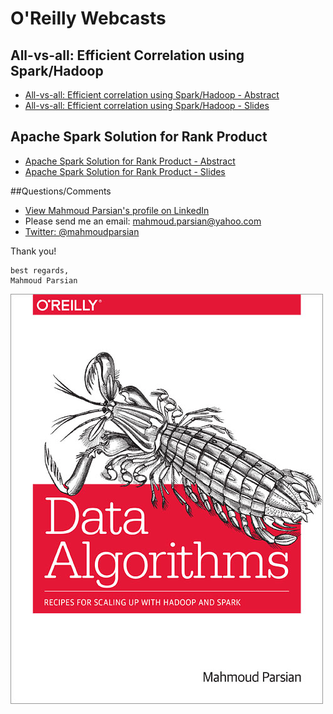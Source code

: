 O'Reilly Webcasts
=================

## All-vs-all: Efficient Correlation using Spark/Hadoop

* [All-vs-all: Efficient correlation using Spark/Hadoop - Abstract](http://www.oreilly.com/pub/e/3200)
* [All-vs-all: Efficient correlation using Spark/Hadoop - Slides](./oreilly_webinar_2015_07_23.pdf)

## Apache Spark Solution for Rank Product
* [Apache Spark Solution for Rank Product - Abstract](http://www.oreilly.com/pub/e/3507)
* [Apache Spark Solution for Rank Product - Slides](./RankProduct_slides.pdf)

##Questions/Comments
* [View Mahmoud Parsian's profile on LinkedIn](http://www.linkedin.com/in/mahmoudparsian)
* Please send me an email: mahmoud.parsian@yahoo.com
* [Twitter: @mahmoudparsian](http://twitter.com/mahmoudparsian)

Thank you!
````
best regards,
Mahmoud Parsian
````
[![Data Algorithms Book](../misc/large-image.jpg)](http://shop.oreilly.com/product/0636920033950.do)

